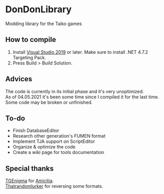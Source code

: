 # DonDonLibrary
Modding library for the Taiko games

## How to compile
1. Install [Visual Studio 2019](https://visualstudio.microsoft.com/downloads/) or later. Make sure to install .NET 4.7.2 Targeting Pack. <br>
2. Press Build > Build Solution.

## Advices
The code is currently in its initial phase and it's very unoptimized.<br>
As of 04.05.2021 it's been some time since I compiled it for the last time. Some code may be broken or unfinished. 

## To-do
* Finish DatabaseEditor <br>
* Research other generation's FUMEN format <br>
* Implement TJA support on ScriptEditor <br>
* Organize & optimize the code <br>
* Create a wiki page for tools documentation

## Special thanks
[TGEnigma](https://github.com/TGEnigma) for [Amicitia](https://github.com/TGEnigma/Amicitia). <br>
[Thatrandomlurker](https://github.com/thatrandomlurker-divamoddingtools) for reversing some formats.

